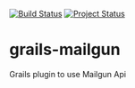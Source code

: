 [![Build Status](https://travis-ci.org/orkonano/grails-mailgun.svg?branch=develop)](https://travis-ci.org/orkonano/grails-mailgun.svg?branch=master)
[![Project Status](https://stillmaintained.com/orkonano/grails-mailgun.png)](https://stillmaintained.com/orkonano/grails-mailgun)

# grails-mailgun
Grails plugin to use Mailgun Api
